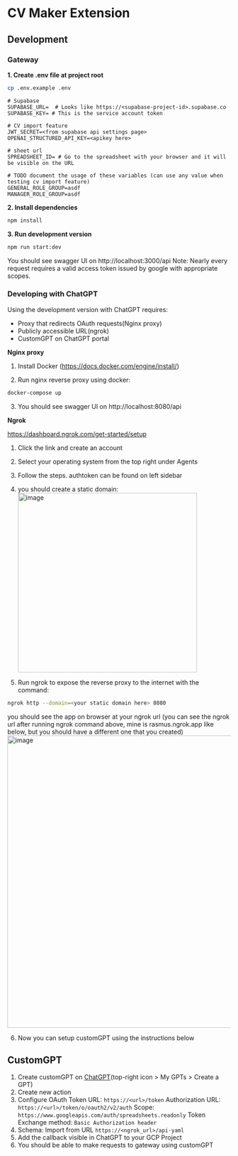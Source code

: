 # CV Maker Extension

## Development

### Gateway

**1. Create .env file at project root**

```bash
cp .env.example .env
```

```
# Supabase
SUPABASE_URL=  # Looks like https://<supabase-project-id>.supabase.co
SUPABASE_KEY= # This is the service account token

# CV import feature
JWT_SECRET=<from supabase api settings page>
OPENAI_STRUCTURED_API_KEY=<apikey here>

# sheet url
SPREADSHEET_ID= # Go to the spreadsheet with your browser and it will be visible on the URL

# TODO document the usage of these variables (can use any value when testing cv import feature)
GENERAL_ROLE_GROUP=asdf
MANAGER_ROLE_GROUP=asdf
```

**2. Install dependencies**

```bash
npm install
```

**3. Run development version**

```bash
npm run start:dev
```

You should see swagger UI on http://localhost:3000/api
Note: Nearly every request requires a valid access token issued by google with appropriate scopes.

### Developing with ChatGPT

Using the development version with ChatGPT requires:

- Proxy that redirects OAuth requests(Nginx proxy)
- Publicly accessible URL(ngrok)
- CustomGPT on ChatGPT portal

**Nginx proxy**

1. Install Docker (https://docs.docker.com/engine/install/)

2. Run nginx reverse proxy using docker:

```bash
docker-compose up
```

3. You should see swagger UI on http://localhost:8080/api

**Ngrok**

https://dashboard.ngrok.com/get-started/setup

1. Click the link and create an account
2. Select your operating system from the top right under Agents
3. Follow the steps. authtoken can be found on left sidebar
4. you should create a static domain:
   <img width="404" alt="image" src="https://github.com/user-attachments/assets/994bcebf-a3e3-44fc-b0fc-f204d536dba4">

5. Run ngrok to expose the reverse proxy to the internet with the command:

```bash
ngrok http --domain=<your static domain here> 8080
```

you should see the app on browser at your ngrok url
(you can see the ngrok url after running ngrok command above, mine is rasmus.ngrok.app like below, but you should have a different one that you created)
<img width="658" alt="image" src="https://github.com/user-attachments/assets/8ed33e1c-a29a-4635-b4c4-6eef895141da">

6. Now you can setup customGPT using the instructions below

## CustomGPT

1. Create customGPT on [ChatGPT](https://chatgpt.com/)(top-right icon > My GPTs > Create a GPT)
2. Create new action
3. Configure OAuth
   Token URL: `https://<url>/token`
   Authorization URL: `https://<url>/token/o/oauth2/v2/auth`
   Scope: `https://www.googleapis.com/auth/spreadsheets.readonly`
   Token Exchange method: `Basic Authorization header`
4. Schema: Import from URL `https://<ngrok_url>/api-yaml`
5. Add the callback visible in ChatGPT to your GCP Project
6. You should be able to make requests to gateway using customGPT
